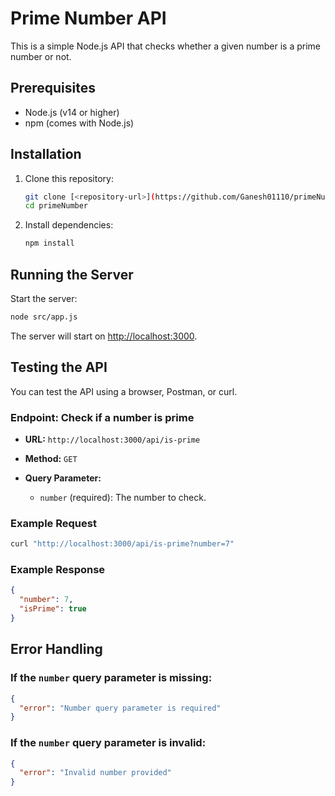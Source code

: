 # Prime Number API

This is a simple Node.js API that checks whether a given number is a prime number or not.

## Prerequisites

* Node.js (v14 or higher)
* npm (comes with Node.js)

## Installation

1. Clone this repository:

   ```bash
   git clone [<repository-url>](https://github.com/Ganesh01110/primeNumber.git)
   cd primeNumber
   ```

2. Install dependencies:

   ```bash
   npm install
   ```

## Running the Server

Start the server:

```bash
node src/app.js
```

The server will start on [http://localhost:3000](http://localhost:3000).

## Testing the API

You can test the API using a browser, Postman, or curl.

### Endpoint: Check if a number is prime

* **URL:** `http://localhost:3000/api/is-prime`
* **Method:** `GET`
* **Query Parameter:**

  * `number` (required): The number to check.

### Example Request

```bash
curl "http://localhost:3000/api/is-prime?number=7"
```

### Example Response

```json
{
  "number": 7,
  "isPrime": true
}
```

## Error Handling

### If the `number` query parameter is missing:

```json
{
  "error": "Number query parameter is required"
}
```

### If the `number` query parameter is invalid:

```json
{
  "error": "Invalid number provided"
}
```
